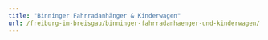 ```yaml
---
title: "Binninger Fahrradanhänger & Kinderwagen"
url: /freiburg-im-breisgau/binninger-fahrradanhaenger-und-kinderwagen/
---
```

